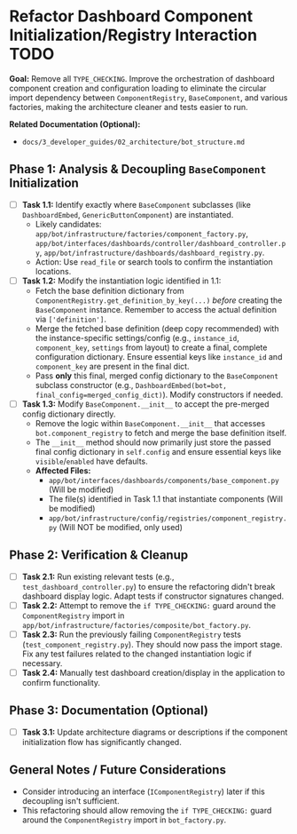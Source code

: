 # Refactor Dashboard Component Initialization/Registry Interaction TODO

**Goal:** Remove all `TYPE_CHECKING`. Improve the orchestration of dashboard component creation and configuration loading to eliminate the circular import dependency between `ComponentRegistry`, `BaseComponent`, and various factories, making the architecture cleaner and tests easier to run.

**Related Documentation (Optional):**
*   `docs/3_developer_guides/02_architecture/bot_structure.md`

## Phase 1: Analysis & Decoupling `BaseComponent` Initialization

*   [ ] **Task 1.1:** Identify exactly where `BaseComponent` subclasses (like `DashboardEmbed`, `GenericButtonComponent`) are instantiated.
    *   Likely candidates: `app/bot/infrastructure/factories/component_factory.py`, `app/bot/interfaces/dashboards/controller/dashboard_controller.py`, `app/bot/infrastructure/dashboards/dashboard_registry.py`.
    *   Action: Use `read_file` or search tools to confirm the instantiation locations.
*   [ ] **Task 1.2:** Modify the instantiation logic identified in 1.1:
    *   Fetch the base definition dictionary from `ComponentRegistry.get_definition_by_key(...)` *before* creating the `BaseComponent` instance. Remember to access the actual definition via `['definition']`.
    *   Merge the fetched base definition (deep copy recommended) with the instance-specific settings/config (e.g., `instance_id`, `component_key`, `settings` from layout) to create a final, complete configuration dictionary. Ensure essential keys like `instance_id` and `component_key` are present in the final dict.
    *   Pass **only** this final, merged config dictionary to the `BaseComponent` subclass constructor (e.g., `DashboardEmbed(bot=bot, final_config=merged_config_dict)`). Modify constructors if needed.
*   [ ] **Task 1.3:** Modify `BaseComponent.__init__` to accept the pre-merged config dictionary directly.
    *   Remove the logic within `BaseComponent.__init__` that accesses `bot.component_registry` to fetch and merge the base definition itself.
    *   The `__init__` method should now primarily just store the passed final config dictionary in `self.config` and ensure essential keys like `visible`/`enabled` have defaults.
    *   **Affected Files:**
        *   `app/bot/interfaces/dashboards/components/base_component.py` (Will be modified)
        *   The file(s) identified in Task 1.1 that instantiate components (Will be modified)
        *   `app/bot/infrastructure/config/registries/component_registry.py` (Will NOT be modified, only used)

## Phase 2: Verification & Cleanup

*   [ ] **Task 2.1:** Run existing relevant tests (e.g., `test_dashboard_controller.py`) to ensure the refactoring didn't break dashboard display logic. Adapt tests if constructor signatures changed.
*   [ ] **Task 2.2:** Attempt to remove the `if TYPE_CHECKING:` guard around the `ComponentRegistry` import in `app/bot/infrastructure/factories/composite/bot_factory.py`.
*   [ ] **Task 2.3:** Run the previously failing `ComponentRegistry` tests (`test_component_registry.py`). They should now pass the import stage. Fix any test failures related to the changed instantiation logic if necessary.
*   [ ] **Task 2.4:** Manually test dashboard creation/display in the application to confirm functionality.

## Phase 3: Documentation (Optional)

*   [ ] **Task 3.1:** Update architecture diagrams or descriptions if the component initialization flow has significantly changed.

## General Notes / Future Considerations

*   Consider introducing an interface (`IComponentRegistry`) later if this decoupling isn't sufficient.
*   This refactoring should allow removing the `if TYPE_CHECKING:` guard around the `ComponentRegistry` import in `bot_factory.py`. 